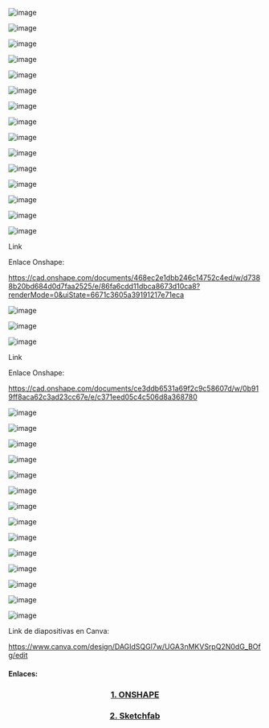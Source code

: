 
![image](https://github.com/SebastianSilvaSC/Fundamento-Grupo_5/assets/150815171/b165b653-41f0-4ac1-ba33-da5623342c86)

![image](https://github.com/SebastianSilvaSC/Fundamento-Grupo_5/assets/150815171/85722fba-bb92-4f8e-86f4-868663c90817)

![image](https://github.com/SebastianSilvaSC/Fundamento-Grupo_5/assets/150815171/584f134b-a460-4a85-80f9-5bb789f02dcd)

![image](https://github.com/SebastianSilvaSC/Fundamento-Grupo_5/assets/150815171/53632785-bee4-458d-a508-080588d33cc9)

![image](https://github.com/SebastianSilvaSC/Fundamento-Grupo_5/assets/150815171/a54074c7-4aee-41e8-9046-02e600bc463a)

![image](https://github.com/SebastianSilvaSC/Fundamento-Grupo_5/assets/150815171/d18d5b24-d31e-46ed-8657-f486e1987f23)

![image](https://github.com/SebastianSilvaSC/Fundamento-Grupo_5/assets/150815171/05be15e2-a4ab-4cda-8272-87ec53099e61)

![image](https://github.com/SebastianSilvaSC/Fundamento-Grupo_5/assets/150815171/35b9df97-61b5-409f-913b-0028f7777e7a)

![image](https://github.com/SebastianSilvaSC/Fundamento-Grupo_5/assets/150815171/4d0e15e3-eac1-4863-9ff1-e8d724df27be)

![image](https://github.com/SebastianSilvaSC/Fundamento-Grupo_5/assets/150815171/1888b8ba-d2a2-4ce2-95bf-4f6fccf4ff3b)

![image](https://github.com/SebastianSilvaSC/Fundamento-Grupo_5/assets/150815171/c657ff65-b6ca-4b66-8e9a-9dfee102b383)

![image](https://github.com/SebastianSilvaSC/Fundamento-Grupo_5/assets/150815171/42d0555f-2d22-4450-bb54-98cd3282a7d6)

![image](https://github.com/SebastianSilvaSC/Fundamento-Grupo_5/assets/150815171/8dd1ffb8-f63f-45b5-8f8c-2ef61854e012)

![image](https://github.com/SebastianSilvaSC/Fundamento-Grupo_5/assets/150815171/64d153da-0ceb-4566-9c53-35a14816fc26)

![image](https://github.com/SebastianSilvaSC/Fundamento-Grupo_5/assets/150815171/259feda1-95db-4775-ba96-9d4e4e30e079)

Link 

Enlace Onshape:

https://cad.onshape.com/documents/468ec2e1dbb246c14752c4ed/w/d7388b20bd684d0d7faa2525/e/86fa6cdd11dbca8673d10ca8?renderMode=0&uiState=6671c3605a39191217e71eca

 ![image](https://github.com/SebastianSilvaSC/Fundamento-Grupo_5/assets/150815171/b50865f2-efd8-43c9-abcc-d93d9a21617b)

 ![image](https://github.com/SebastianSilvaSC/Fundamento-Grupo_5/assets/150815171/8ac4aa97-d99d-48f9-a4dc-0ae3aaff64ea)

 ![image](https://github.com/SebastianSilvaSC/Fundamento-Grupo_5/assets/150815171/3bd8a8cf-5d9d-4d6c-ba2b-4c11f8a9d4d4)

Link

Enlace Onshape:

https://cad.onshape.com/documents/ce3ddb6531a69f2c9c58607d/w/0b919ff8aca62c3ad23cc67e/e/c371eed05c4c506d8a368780

![image](https://github.com/SebastianSilvaSC/Fundamento-Grupo_5/assets/150815171/b679c7fc-9c83-48fc-b957-1a6cf94f0ece)

![image](https://github.com/SebastianSilvaSC/Fundamento-Grupo_5/assets/150815171/7ebe2901-3304-4c46-9b7b-37462165f4d4)

![image](https://github.com/SebastianSilvaSC/Fundamento-Grupo_5/assets/150815171/c8822f5d-4356-4aa8-aa6e-844530f08f5d)

![image](https://github.com/SebastianSilvaSC/Fundamento-Grupo_5/assets/150815171/553ef3f3-b1db-42c5-8ab8-2959407ce259)

![image](https://github.com/SebastianSilvaSC/Fundamento-Grupo_5/assets/150815171/3a3b81bd-db26-4c6b-9f28-2bd742a8068a)

![image](https://github.com/SebastianSilvaSC/Fundamento-Grupo_5/assets/150815171/34500dbd-fa54-4a02-9b52-bb13c87556a2)

![image](https://github.com/SebastianSilvaSC/Fundamento-Grupo_5/assets/150815171/8f043679-3bbe-4293-899a-65a1e48648b0)

![image](https://github.com/SebastianSilvaSC/Fundamento-Grupo_5/assets/150815171/fb050cfc-e0e6-4bc3-b9a5-27150b2ffcd6)


![image](https://github.com/SebastianSilvaSC/Fundamento-Grupo_5/assets/150815171/50c4c99a-0567-47c2-ad74-ca9f79fbd3ce)

![image](https://github.com/SebastianSilvaSC/Fundamento-Grupo_5/assets/150815171/16c2ac4a-8e6a-400a-a84d-f20876f8bd6e)

![image](https://github.com/SebastianSilvaSC/Fundamento-Grupo_5/assets/150815171/8038ce77-4dea-4815-81c6-00f3bec56e42)

![image](https://github.com/SebastianSilvaSC/Fundamento-Grupo_5/assets/150815171/a0f77baf-c8d0-4330-88df-51caa674fe72)

![image](https://github.com/SebastianSilvaSC/Fundamento-Grupo_5/assets/150815171/6ec0bd64-76d3-4f69-a9c0-b52eca6c2286)

![image](https://github.com/SebastianSilvaSC/Fundamento-Grupo_5/assets/150815171/d6063539-f390-43bf-b2bc-f421aa7ca654)

Link de diapositivas en Canva:

https://www.canva.com/design/DAGIdSQGl7w/UGA3nMKVSrpQ2N0dG_BOfg/edit

#### Enlaces:
<h3 align="center"><a href="https://cad.onshape.com/documents/468ec2e1dbb246c14752c4ed/w/d7388b20bd684d0d7faa2525/e/86fa6cdd11dbca8673d10ca8?renderMode=0&uiState=6658cdeff210ee2c289d2134" target="_blank">1. ONSHAPE</a></h3>

<h3 align="center"><a href="https://skfb.ly/oVyoQ" target="_blank">2. Sketchfab </a></h3>
